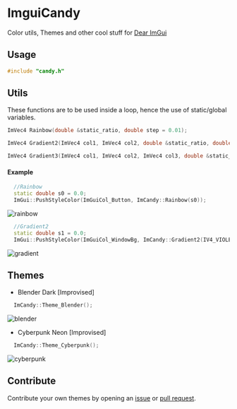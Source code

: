 # ImguiCandy
Color utils, Themes and other cool stuff for [Dear ImGui](https://github.com/ocornut/imgui)
## Usage
```cpp
#include "candy.h"
```
## Utils
These functions are to be used inside a loop, hence the use of static/global variables.
```cpp
ImVec4 Rainbow(double &static_ratio, double step = 0.01);

ImVec4 Gradient2(ImVec4 col1, ImVec4 col2, double &static_ratio, double step = 0.01);

ImVec4 Gradient3(ImVec4 col1, ImVec4 col2, ImVec4 col3, double &static_ratio, double step = 0.01);
```
#### Example
```cpp
  //Rainbow
  static double s0 = 0.0;
  ImGui::PushStyleColor(ImGuiCol_Button, ImCandy::Rainbow(s0));
```
![rainbow](https://user-images.githubusercontent.com/64605172/145681647-b9445ec7-5f4d-4c5f-98b8-eea840503392.gif)
```cpp
  //Gradient2
  static double s1 = 0.0;
  ImGui::PushStyleColor(ImGuiCol_WindowBg, ImCandy::Gradient2(IV4_VIOLET, IV4_BUBBLEGUM, s1));
```
![gradient](https://user-images.githubusercontent.com/64605172/145683127-8439a3fb-8a44-4642-94a4-97dd46c5349b.gif)
## Themes
 - Blender Dark [Improvised]
```cpp
  ImCandy::Theme_Blender();
```
![blender](https://user-images.githubusercontent.com/64605172/145681657-dc9786ae-5f79-4eca-90a6-197579b94fa5.png)
 - Cyberpunk Neon [Improvised]
```cpp
  ImCandy::Theme_Cyberpunk();
```
![cyberpunk](https://user-images.githubusercontent.com/64605172/145681654-2ebea5fc-ec99-44ba-a808-d20721415f6c.png)
## Contribute
Contribute your own themes by opening an [issue](https://github.com/Raais/ImguiCandy/issues) or [pull request](https://github.com/Raais/ImguiCandy/pulls).
